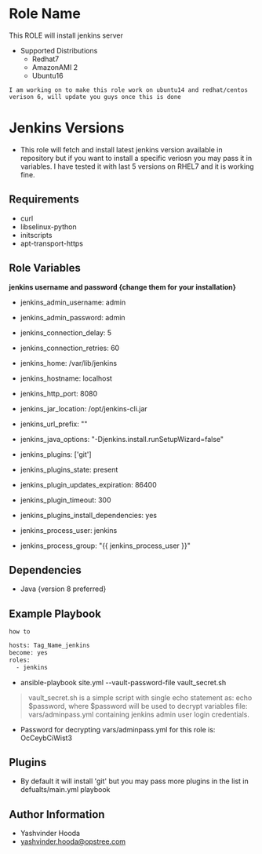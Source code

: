 Role Name
=========

This ROLE will install jenkins server 
- Supported Distributions
  * Redhat7
  * AmazonAMI 2
  * Ubuntu16

```I am working on to make this role work on ubuntu14 and redhat/centos verison 6, will update you guys once this is done ```

Jenkins Versions
=========

- This role will fetch and install latest jenkins version available in repository but if you want to install a specific veriosn you may pass it in variables. I have tested it with last 5 versions on RHEL7 and it is working fine.


Requirements
------------

* curl
* libselinux-python
* initscripts
* apt-transport-https


Role Variables
--------------

**jenkins username and password {change them for your installation}**
* jenkins_admin_username: admin
* jenkins_admin_password: admin

* jenkins_connection_delay: 5
* jenkins_connection_retries: 60
* jenkins_home: /var/lib/jenkins
* jenkins_hostname: localhost
* jenkins_http_port: 8080
* jenkins_jar_location: /opt/jenkins-cli.jar
* jenkins_url_prefix: ""
* jenkins_java_options: "-Djenkins.install.runSetupWizard=false"

* jenkins_plugins: ['git']
* jenkins_plugins_state: present
* jenkins_plugin_updates_expiration: 86400
* jenkins_plugin_timeout: 300
* jenkins_plugins_install_dependencies: yes

* jenkins_process_user: jenkins
* jenkins_process_group: "{{ jenkins_process_user }}"

Dependencies
------------

- Java {version 8 preferred}

Example Playbook
----------------

```how to```


```sh
hosts: Tag_Name_jenkins
become: yes
roles:
  - jenkins

```
* ansible-playbook site.yml --vault-password-file vault_secret.sh
> vault_secret.sh is a simple script with single echo statement as: echo $password, where $password will be used to decrypt variables file: vars/adminpass.yml containing jenkins admin user login credentials.

* Password for decrypting vars/adminpass.yml for this role is: OcCeybCiWist3

Plugins
-------
* By default it will install 'git' but you may pass more plugins in the list in defualts/main.yml playbook 

Author Information
------------------

- Yashvinder Hooda
- yashvinder.hooda@opstree.com


